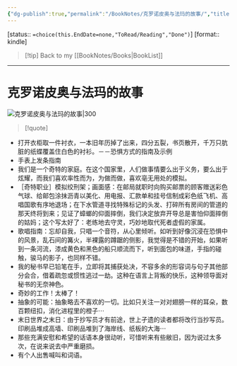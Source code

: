 ```yaml
---
{"dg-publish":true,"permalink":"/BookNotes/克罗诺皮奥与法玛的故事/","title":"克罗诺皮奥与法玛的故事","noteIcon":""}
---
```


[status:: `=choice(this.EndDate=none,"ToRead/Reading","Done")`]
[format:: kindle]

>[!tip] Back to my [[BookNotes/Books\|BookList]]

---
# 克罗诺皮奥与法玛的故事

![克罗诺皮奥与法玛的故事|300](https://img1.doubanio.com/view/subject/l/public/s24174569.jpg)

>[!quote]


- 打开衣柜取一件衬衣，一本旧年历掉了出来，四分五裂，书页散开，千万只肮脏的纸蝶覆盖住白色的衬衫。－－恐惧方式的指南及示例
- 手表上发条指南
- 我们是一个奇特的家庭。在这个国家里，人们做事情要么出于义务，要么出于炫耀，而我们喜欢率性而为，为做而做，喜欢亳无用处的模拟。
- ［奇特职业］模拟绞刑架；画面感：在邮局就职时向购买邮票的顾客赠送彩色气球、给邮包涂抹沥青以美化、用电报、汇款单和挂号信制成彩色纸飞机、高唱国歌有序地退场；在下水管道寻找特殊标记的头发、打碎所有房间的管道的那天终将到来；见证了蟑螂的仰面摔倒，我们决定放弃开导总是害怕仰面摔倒的姑妈；这个写太好了：老练地去守灵，巧妙地取代死者虚假的家属。
- 歌唱指南：忘却自我，只唱一个音符，从心里倾听。如听到好像沉浸在恐惧中的风景，乱石间的篝火，半裸露的蹲踞的侧影，我觉得是不错的开始，如果听到一条河流，漆成黄色和黑色的船只顺流而下，听到面包的味道，手指的碰触，骏马的影子，也同样不错。
- 我的秘书早已铅笔在手，立即将其捕获处决，不容多余的形容词与句子其他部分会合，借着疏忽或惯性逃过一劫。这种在语言上背叛的快乐，这种领导面对秘书的无奈神色。
- 奇妙的工作！太棒了！
- 抽象的可能：抽象略去不喜欢的一切。比如只关注一对对翅膀一样的耳朵，数百颗纽扣，消化进程里的橙子⋯
- 末日世界之末日：由于抄写员才有前途，世上孑遗的读者都将改行当抄写员。印刷品堆成高墙、印刷品堆到了海岸线、纸板的大海⋯
- 那些充满安慰和希望的话语本身很动听，可惜听来有些敝旧，因为说过太多次，在说来说去中严重磨损。
- 有个人出售喊叫和词语。